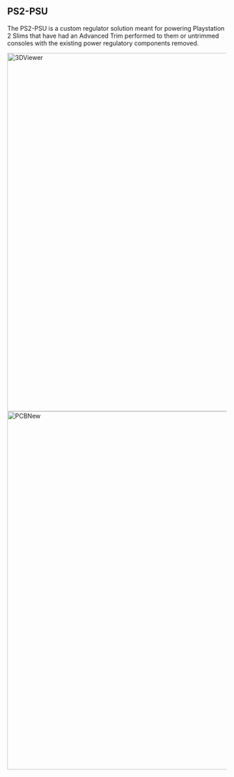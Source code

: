 ## PS2-PSU
The PS2-PSU is a custom regulator solution meant for powering Playstation 2 Slims that have had an Advanced Trim performed to them or untrimmed consoles with the existing power regulatory components removed.

<img width="822" alt="3DViewer" src="https://github.com/user-attachments/assets/b0e5cb3e-046a-427d-a615-5890939e0214">
<img width="822" alt="PCBNew" src="https://github.com/user-attachments/assets/ab8a14c8-f090-4cd7-b6ce-b54954423bfc">
